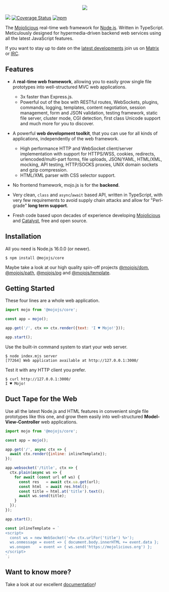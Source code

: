<p align="center">
  <a href="https://mojojs.org">
    <picture>
      <source srcset="https://github.com/mojolicious/mojo.js/blob/main/docs/images/logo-dark.png?raw=true" media="(prefers-color-scheme: dark)">
      <img src="https://github.com/mojolicious/mojo.js/blob/main/docs/images/logo.png?raw=true" style="margin: 0 auto;">
    </picture>
  </a>
</p>

[![](https://github.com/mojolicious/mojo.js/workflows/test/badge.svg)](https://github.com/mojolicious/mojo.js/actions)
[![Coverage Status](https://coveralls.io/repos/github/mojolicious/mojo.js/badge.svg?branch=main)](https://coveralls.io/github/mojolicious/mojo.js?branch=main)
[![npm](https://img.shields.io/npm/v/@mojojs/core.svg)](https://www.npmjs.com/package/@mojojs/core)

The [Mojolicious](https://mojolicious.org) real-time web framework for [Node.js](https://nodejs.org/). Written in
TypeScript. Meticulously designed for hypermedia-driven backend web services using all the latest JavaScript features.

If you want to stay up to date on the
[latest developments](https://github.com/mojolicious/mojo.js/blob/main/CHANGELOG.md) join us on
[Matrix](https://matrix.to/#/#mojo:matrix.org) or [IRC](https://web.libera.chat/#mojo).

## Features

* A **real-time web framework**, allowing you to easily grow single file prototypes into well-structured MVC web
  applications.
  * 3x faster than Express.js.
  * Powerful out of the box with RESTful routes, WebSockets, plugins, commands, logging, templates, content negotiation,
    session management, form and JSON validation, testing framework, static file server, cluster mode, CGI detection,
    first class Unicode support and much more for you to discover.

* A powerful **web development toolkit**, that you can use for all kinds of applications, independently of the web
  framework.
  * High performance HTTP and WebSocket client/server implementation with support for HTTPS/WSS, cookies, redirects,
    urlencoded/multi-part forms, file uploads, JSON/YAML, HTML/XML, mocking, API testing, HTTP/SOCKS proxies, UNIX
    domain sockets and gzip compression.
  * HTML/XML parser with CSS selector support.

* No frontend framework, mojo.js is for the **backend**.

* Very clean, `class` and `async`/`await` based API, written in TypeScript, with very few requirements to avoid supply
  chain attacks and allow for "Perl-grade" **long term support**.

* Fresh code based upon decades of experience developing [Mojolicious](https://mojolicious.org) and
  [Catalyst](http://catalyst.perl.org), free and open source.

## Installation

All you need is Node.js 16.0.0 (or newer).

```
$ npm install @mojojs/core
```

Maybe take a look at our high quality spin-off projects [@mojojs/dom](https://www.npmjs.com/package/@mojojs/dom),
[@mojojs/path](https://www.npmjs.com/package/@mojojs/path), [@mojojs/pg](https://www.npmjs.com/package/@mojojs/pg) and
[@mojojs/template](https://www.npmjs.com/package/@mojojs/template).

## Getting Started

  These four lines are a whole web application.

```js
import mojo from '@mojojs/core';

const app = mojo();

app.get('/', ctx => ctx.render({text: 'I ♥ Mojo!'}));

app.start();
```

  Use the built-in command system to start your web server.

```
$ node index.mjs server
[77264] Web application available at http://127.0.0.1:3000/
```

  Test it with any HTTP client you prefer.

```
$ curl http://127.0.0.1:3000/
I ♥ Mojo!
```

## Duct Tape for the Web

  Use all the latest Node.js and HTML features in convenient single file prototypes like this one, and grow them easily
  into well-structured **Model-View-Controller** web applications.

```js
import mojo from '@mojojs/core';

const app = mojo();

app.get('/', async ctx => {
  await ctx.render({inline: inlineTemplate});
});

app.websocket('/title', ctx => {
  ctx.plain(async ws => {
    for await (const url of ws) {
      const res   = await ctx.ua.get(url);
      const html  = await res.html();
      const title = html.at('title').text();
      await ws.send(title);
    }
  });
});

app.start();

const inlineTemplate = `
<script>
  const ws = new WebSocket('<%= ctx.urlFor('title') %>');
  ws.onmessage = event => { document.body.innerHTML += event.data };
  ws.onopen    = event => { ws.send('https://mojolicious.org') };
</script>
`;
```

## Want to know more?

Take a look at our excellent [documentation](https://mojojs.org/docs/)!
